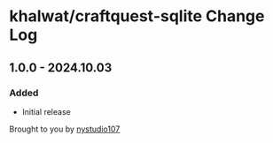 # khalwat/craftquest-sqlite Change Log

## 1.0.0 - 2024.10.03
### Added
* Initial release

Brought to you by [nystudio107](https://nystudio107.com/)
